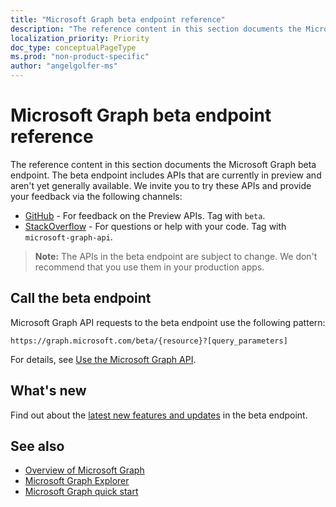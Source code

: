 ```yaml
---
title: "Microsoft Graph beta endpoint reference"
description: "The reference content in this section documents the Microsoft Graph beta endpoint. The beta endpoint includes APIs that are currently in preview and are not yet generally available. We invite you to try these APIs and provide your feedback via the following channels:"
localization_priority: Priority
doc_type: conceptualPageType
ms.prod: "non-product-specific"
author: "angelgolfer-ms"
---
```


# Microsoft Graph beta endpoint reference

The reference content in this section documents the Microsoft Graph beta endpoint. The beta endpoint includes APIs that are currently in preview and aren't yet generally available. We invite you to try these APIs and provide your feedback via the following channels:

- [GitHub](https://github.com/OfficeDev/microsoft-graph-docs/issues) - For feedback on the Preview APIs. Tag with `beta`.
- [StackOverflow](https://stackoverflow.com/questions/tagged/microsoft-graph-api) - For questions or help with your code. Tag with `microsoft-graph-api`.

> **Note:** The APIs in the beta endpoint are subject to change. We don't recommend that you use them in your production apps. 

## Call the beta endpoint

Microsoft Graph API requests to the beta endpoint use the following pattern:

```http
https://graph.microsoft.com/beta/{resource}?[query_parameters]
```

For details, see [Use the Microsoft Graph API](/graph/use-the-api).

## What's new
Find out about the [latest new features and updates](/graph/whats-new-overview) in the beta endpoint.

## See also

- [Overview of Microsoft Graph](/graph/overview)
- [Microsoft Graph Explorer](https://developer.microsoft.com/graph/graph-explorer)
- [Microsoft Graph quick start](https://developer.microsoft.com/graph/quick-start)
